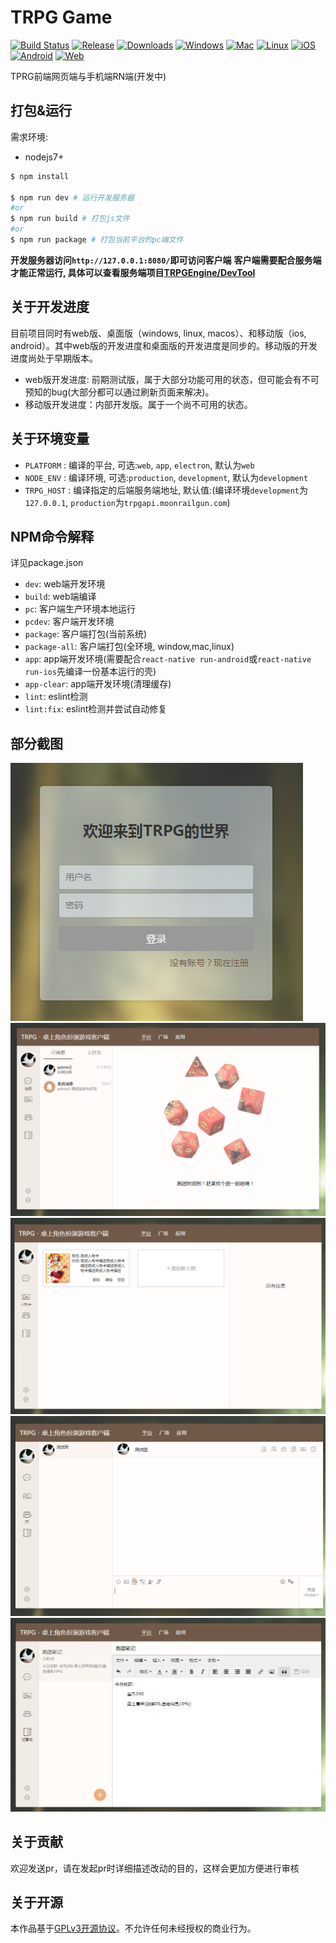 # TRPG Game

[![Build Status](https://travis-ci.org/TRPGEngine/Client.svg?branch=master)](https://travis-ci.org/TRPGEngine/Client)
[![Release](https://img.shields.io/github/release/TRPGEngine/Client.svg)](https://github.com/TRPGEngine/Client/releases)
[![Downloads](https://img.shields.io/github/downloads/TRPGEngine/Client/total.svg)](https://github.com/TRPGEngine/Client/releases)
[![Windows](https://img.shields.io/badge/platform-windows-blue.svg)]()
[![Mac](https://img.shields.io/badge/platform-mac-blue.svg)]()
[![Linux](https://img.shields.io/badge/platform-linux-blue.svg)]()
[![iOS](https://img.shields.io/badge/platform-ios-orange.svg)]()
[![Android](https://img.shields.io/badge/platform-android-orange.svg)]()
[![Web](https://img.shields.io/badge/platform-web-green.svg)]()

TPRG前端网页端与手机端RN端(开发中)

<!-- ## 开发版下载

**开发版不一定是一个稳定可用版本。请下载时候注意**

- [trpg-game-client-win32-ia32](https://minhaskamal.github.io/DownGit/#/home?url=https://github.com/TRPGEngine/Client/tree/gh-pages/app/trpg-game-client-win32-ia32)
- [trpg-game-client-win32-x64](https://minhaskamal.github.io/DownGit/#/home?url=https://github.com/TRPGEngine/Client/tree/gh-pages/app/trpg-game-client-win32-x64)
- [trpg-game-client-darwin-x64](https://minhaskamal.github.io/DownGit/#/home?url=https://github.com/TRPGEngine/Client/tree/gh-pages/app/trpg-game-client-darwin-x64)
- [trpg-game-client-linux-ia32](https://minhaskamal.github.io/DownGit/#/home?url=https://github.com/TRPGEngine/Client/tree/gh-pages/app/trpg-game-client-linux-ia32)
- [trpg-game-client-linux-x64](https://minhaskamal.github.io/DownGit/#/home?url=https://github.com/TRPGEngine/Client/tree/gh-pages/app/trpg-game-client-linux-x64)
- [trpg-game-client-linux-arm64](https://minhaskamal.github.io/DownGit/#/home?url=https://github.com/TRPGEngine/Client/tree/gh-pages/app/trpg-game-client-linux-arm64)
- [trpg-game-client-linux-armv7l](https://minhaskamal.github.io/DownGit/#/home?url=https://github.com/TRPGEngine/Client/tree/gh-pages/app/trpg-game-client-linux-armv7l) -->

## 打包&运行

需求环境:
- nodejs7+

```bash
$ npm install

$ npm run dev # 运行开发服务器
#or
$ npm run build # 打包js文件
#or
$ npm run package # 打包当前平台的pc端文件
```

**开发服务器访问`http://127.0.0.1:8080/`即可访问客户端**
**客户端需要配合服务端才能正常运行, 具体可以查看服务端项目[TRPGEngine/DevTool](https://github.com/TRPGEngine/DevTool)**

## 关于开发进度

目前项目同时有web版、桌面版（windows, linux, macos）、和移动版（ios, android）。其中web版的开发进度和桌面版的开发进度是同步的。移动版的开发进度尚处于早期版本。
- web版开发进度: 前期测试版，属于大部分功能可用的状态，但可能会有不可预知的bug(大部分都可以通过刷新页面来解决)。
- 移动版开发进度：内部开发版。属于一个尚不可用的状态。

## 关于环境变量
- `PLATFORM` : 编译的平台, 可选:`web`, `app`, `electron`, 默认为`web`
- `NODE_ENV` : 编译环境, 可选:`production`, `development`, 默认为`development`
- `TRPG_HOST` : 编译指定的后端服务端地址, 默认值:(编译环境`development`为`127.0.0.1`, `production`为`trpgapi.moonrailgun.com`)

## NPM命令解释
详见package.json

- `dev`: web端开发环境
- `build`: web端编译
- `pc`: 客户端生产环境本地运行
- `pcdev`: 客户端开发环境
- `package`: 客户端打包(当前系统)
- `package-all`: 客户端打包(全环境, window,mac,linux)
- `app`: app端开发环境(需要配合`react-native run-android`或`react-native run-ios`先编译一份基本运行的壳)
- `app-clear`: app端开发环境(清理缓存)
- `lint`: eslint检测
- `lint:fix`: eslint检测并尝试自动修复

## 部分截图
![](./doc/login.png)
![](./doc/converse.png)
![](./doc/actor.png)
![](./doc/group.png)
![](./doc/note.png)

## 关于贡献
欢迎发送pr，请在发起pr时详细描述改动的目的，这样会更加方便进行审核

## 关于开源
本作品基于[GPLv3开源协议](./LICENSE)。不允许任何未经授权的商业行为。
